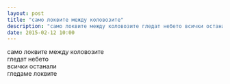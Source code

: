 ```yaml
---
layout: post
title: "само локвите между коловозите"
description: "само локвите между коловозите гледат небето всички останали гледаме локвите"
date: 2015-02-12 10:00
---
```

само локвите между коловозите   
гледат небето  
всички останали  
гледаме локвите